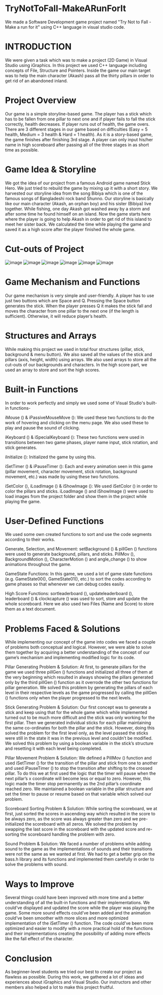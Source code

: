# TryNotToFall-MakeARunForIt
We made a Software Development game project named "Try Not to Fall - Make a run for it" using C++ language in visual studio code.

# INTRODUCTION
We were given a task which was to make a project (2D Game) in Visual Studio using iGraphics. In this project we used C++ language including concepts of File, Structure and Pointers. Inside the game our main target was to help the main character (Akash) pass all the thirty pillars in order to get rid of an abandoned inland.

  # Project Overview
  Our game is a simple storyline-based game. The player has a stick which has to be fallen from one pillar to next one and if player fails to fall the stick correctly, health decreases. If player runs out of health, the game overs. There are 3 different stages in our game based on difficulties (Easy = 5 health, Medium = 3 health & Hard = 1 health). As it is a story-based game, the game finishes after finishing 3rd stage. A player can only input his/her name in high scoreboard after passing all of the three stages in as short time as possible. 
  
  # Game Idea & Storyline
  We got the idea of our project from a famous Android game named Stick Hero. We just tried to rebuild the game by mixing up it with a short story. We harvested our storyline idea from the song Bibiya which is one of the famous songs of Bangladeshi rock band Shunno. Our storyline is basically like our main character (Akash, an orphan boy) and his sister (Bibiya) live together. While fishing, one day Akash got washed away by a storm and after some time he found himself on an island. Now the game starts here where the player is going to help Akash in order to get rid of this island to meet her sister back. We calculated the time while playing the game and saved it as a high score after the player finished the whole game.

  # Cut-outs of Project
  ![image](https://github.com/user-attachments/assets/f343df14-cf41-4622-9c92-823a334f8281)
  ![image](https://github.com/user-attachments/assets/11819cd6-f6b6-4d0b-86e0-1907f75ffa5b)
  ![image](https://github.com/user-attachments/assets/e1e48866-e41d-46c0-b383-c9909d1f1ccc)
  ![image](https://github.com/user-attachments/assets/245afee3-1384-45af-a799-685f3f0771f7)
  ![image](https://github.com/user-attachments/assets/c88d7ebd-dd41-4048-a4b5-8c447468a62c)
  ![image](https://github.com/user-attachments/assets/03768b09-94c8-4f7a-8319-192141b0a152)

  # Game Mechanism and Functions
  Our game mechanism is very simple and user-friendly. A player has to use just two buttons which are Space and Q. Pressing the Space button generates the stick. When the player presses Q it makes the stick fall and moves the character from one pillar to the next one (if the length is sufficient). Otherwise, it will reduce player’s health.

  # Structures and Arrays
  While making this project we used in total four structures (pillar, stick, background & menu button). We also saved all the values of the stick and pillars (axis, height, width) using arrays. We also used arrays to store all the cut-outs of our backgrounds and characters. In the high score part, we used an array to store and sort the high scores.

  # Built-in Functions
  In order to work perfectly and simply we used some of Visual Studio's built-in functions-

  iMouse () & iPassiveMouseMove (): We used these two functions to do the work of hovering and clicking on the menu page. We also used these to play and pause the sound of clicking.

  iKeyboard () & iSpecialKeyboard (): These two functions were used in transitions between two game phases, player name input, stick rotation, and stick generates. 

  iInitialize (): Initialized the game by using this. 

  iSetTimer () & iPauseTimer (): Each and every animation seen in this game (pillar movement, character movement, stick rotation, background movement, etc.) was made by using these two functions.

  iSetColor (), iLoadImage () & iShowImage (): We used iSetColor () in order to color the pillars and sticks. iLoadImage () and iShowImage () were used to load images from the project folder and show them in the project while playing the game.

  # User-Defined Functions
  We used some own created functions to sort and use the code segments according to their works.

  Generate, Selection, and Movement: setBackground () & pillGen () functions were used to generate background, pillars, and sticks. PillMov (), BackgroundMotion (), CharacterMotion () and angle_change () to show animations throughout the game.

  GameState Functions: In this game, we used a lot of game state functions (e.g. GameState00(), GameState01(), etc.) to sort the codes according to game phases so that whenever we can debug codes easily.

High Score Functions:  sortleaderboard (), updateleaderboard (), leaderboard () & clockcapture () was used to sort, store and update the whole scoreboard. Here we also used two Files (Name and Score) to store them as a text document. 

# Problems Faced & Solutions
While implementing our concept of the game into codes we faced a couple of problems both conceptual and logical. However, we were able to solve them together by acquiring a better understanding of the concept of our game’s mechanism and implementing modified logic for its code. 

Pillar Generating Problem & Solution: At first, to generate pillars for the game we used three pillGen () functions and initialized all three of them at the very beginning which resulted in always showing the pillars generated only by the third pillGen () function as it overrode the other two functions for pillar generation.
We solved this problem by generating the pillars of each level in their respective levels as the game progressed by calling the pillGen () functions only when the player progressed to the next levels.

Stick Generating Problem & Solution: Our first concept was to generate a stick and keep using that for the whole game which while implemented turned out to be much more difficult and the stick was only working for the first pillar. Then we generated individual sticks for each pillar maintaining the same co-ordinates for both the pillar and the stick. However, doing this solved the problem for the first level only, as the level passed the sticks were still in the state it was in the previous level and couldn’t be modified. 
We solved this problem by using a boolean variable in the stick’s structure and resetting it with each level being completed.

Pillar Movement Problem & Solution: We defined a PillMov () function and used iSetTimer () for the transition of the pillar and stick from one to another and used iPauseTimer () to stop the transition after shifting to the crossed pillar. To do this we at first used the logic that the timer will pause when the next pillar’s x coordinate will become less or equal to zero. However, this logic made the timer stop permanently as the 2nd pillar’s coordinate reached zero. We maintained a boolean variable in the pillar structure and set the timer to pause or resume based on that variable which solved our problem.

Scoreboard Sorting Problem & Solution: While sorting the scoreboard, we at first, just sorted the scores in ascending way which resulted in the score to be always zero, as the score was always greater than zero and we pre-initialized the scoreboard with all zeros. We solved the problem by swapping the last score in the scoreboard with the updated score and re-sorting the scoreboard handling the problem with zero.
 
Sound Problem & Solution: We faced a number of problems while adding sound to the game as the implementations of sounds and their transitions were not the same as we wanted at first. We had to get a better grip on the bass.h library and its functions and implemented them carefully in order to solve the problems with sound.

# Ways to Improve
Several things could have been improved with more time and a better understanding of all the built-in functions and their implementations. We could’ve displayed and updated the score while the player was playing the game. Some more sound effects could’ve been added and the animation could’ve been smoother with more slices and more optimized implementation of the iSetTimer () function. The code could’ve been more optimized and easier to modify with a more practical hold of the functions and their implementations creating the possibility of adding more effects like the fall effect of the character.

# Conclusion
As beginner-level students we tried our best to create our project as flawless as possible. During this work, we gathered a lot of ideas and experiences about iGraphics and Visual Studio. Our instructors and other members also helped a lot to make this project fruitful.
  
